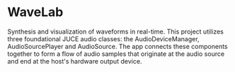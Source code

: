 # WaveLab
Synthesis and visualization of waveforms in real-time.
This project utilizes three foundational JUCE audio classes: the AudioDeviceManager, AudioSourcePlayer and AudioSource. The app connects these components together to form a flow of audio samples that originate at the audio source and end at the host's hardware output device.
